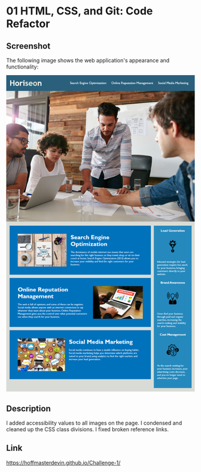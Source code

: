 # 01 HTML, CSS, and Git: Code Refactor

## Screenshot
The following image shows the web application's appearance and functionality:

![The Horiseon webpage includes a navigation bar, a header image, and cards with text and images at the bottom of the page.](./Assets/Images/01-html-css-git-homework-demo.png)

## Description

I added accessibility values to all images on the page.
I condensed and cleaned up the CSS class divisions.
I fixed broken reference links.

## Link
https://hoffmasterdevin.github.io/Challenge-1/